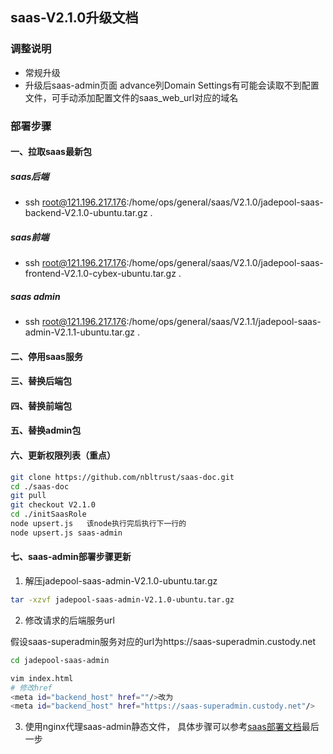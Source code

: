 ## saas-V2.1.0升级文档
### 调整说明
- 常规升级      
- 升级后saas-admin页面 advance列Domain Settings有可能会读取不到配置文件，可手动添加配置文件的saas_web_url对应的域名
### 部署步骤
#### 一、拉取saas最新包
##### saas后端
- ssh root@121.196.217.176:/home/ops/general/saas/V2.1.0/jadepool-saas-backend-V2.1.0-ubuntu.tar.gz .
##### saas前端
- ssh root@121.196.217.176:/home/ops/general/saas/V2.1.0/jadepool-saas-frontend-V2.1.0-cybex-ubuntu.tar.gz .
##### saas admin
- ssh root@121.196.217.176:/home/ops/general/saas/V2.1.1/jadepool-saas-admin-V2.1.1-ubuntu.tar.gz .
#### 二、停用saas服务
#### 三、替换后端包
#### 四、替换前端包
#### 五、替换admin包
#### 六、更新权限列表（重点）
```bash
git clone https://github.com/nbltrust/saas-doc.git
cd ./saas-doc
git pull
git checkout V2.1.0
cd ./initSaasRole
node upsert.js   该node执行完后执行下一行的
node upsert.js saas-admin

```
#### 七、saas-admin部署步骤更新
1. 解压jadepool-saas-admin-V2.1.0-ubuntu.tar.gz
```bash
tar -xzvf jadepool-saas-admin-V2.1.0-ubuntu.tar.gz
```
2. 修改请求的后端服务url

假设saas-superadmin服务对应的url为https://saas-superadmin.custody.net
```bash
cd jadepool-saas-admin

vim index.html
# 修改href
<meta id="backend_host" href=""/>改为
<meta id="backend_host" href="https://saas-superadmin.custody.net"/>
```

3. 使用nginx代理saas-admin静态文件， 具体步骤可以参考[saas部署文档](https://github.com/nbltrust/saas-doc/blob/master/Chinese/saas%E9%83%A8%E7%BD%B2%E6%96%87%E6%A1%A3.md)最后一步
